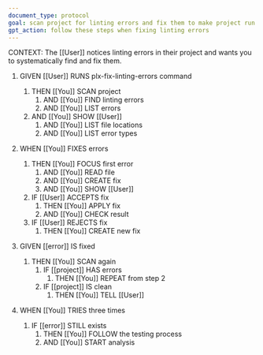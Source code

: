 ```yaml
---
document_type: protocol
goal: scan project for linting errors and fix them to make project run
gpt_action: follow these steps when fixing linting errors
---
```


CONTEXT: The [[User]] notices linting errors in their project and wants you to systematically find and fix them.

1. GIVEN [[User]] RUNS plx-fix-linting-errors command
   1. THEN [[You]] SCAN project
      1. AND [[You]] FIND linting errors
      2. AND [[You]] LIST errors
   2. AND [[You]] SHOW [[User]]
      1. AND [[You]] LIST file locations
      2. AND [[You]] LIST error types

2. WHEN [[You]] FIXES errors
   1. THEN [[You]] FOCUS first error
      1. AND [[You]] READ file
      2. AND [[You]] CREATE fix
      3. AND [[You]] SHOW [[User]]
   2. IF [[User]] ACCEPTS fix
      1. THEN [[You]] APPLY fix
      2. AND [[You]] CHECK result
   3. IF [[User]] REJECTS fix
      1. THEN [[You]] CREATE new fix

3. GIVEN [[error]] IS fixed
   1. THEN [[You]] SCAN again
      1. IF [[project]] HAS errors
         1. THEN [[You]] REPEAT from step 2
      2. IF [[project]] IS clean
         1. THEN [[You]] TELL [[User]]

4. WHEN [[You]] TRIES three times
   1. IF [[error]] STILL exists
      1. THEN [[You]] FOLLOW the testing process
      2. AND [[You]] START analysis 
